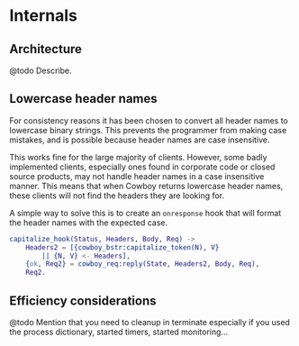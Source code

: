 Internals
=========

Architecture
------------

@todo Describe.

Lowercase header names
----------------------

For consistency reasons it has been chosen to convert all header names
to lowercase binary strings. This prevents the programmer from making
case mistakes, and is possible because header names are case insensitive.

This works fine for the large majority of clients. However, some badly
implemented clients, especially ones found in corporate code or closed
source products, may not handle header names in a case insensitive manner.
This means that when Cowboy returns lowercase header names, these clients
will not find the headers they are looking for.

A simple way to solve this is to create an `onresponse` hook that will
format the header names with the expected case.

``` erlang
capitalize_hook(Status, Headers, Body, Req) ->
    Headers2 = [{cowboy_bstr:capitalize_token(N), V}
        || {N, V} <- Headers],
    {ok, Req2} = cowboy_req:reply(State, Headers2, Body, Req),
    Req2.
```

Efficiency considerations
-------------------------

@todo Mention that you need to cleanup in terminate especially if you
used the process dictionary, started timers, started monitoring...
